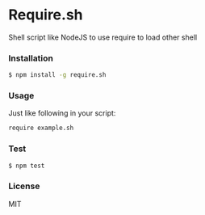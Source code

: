 
# Require.sh

Shell script like NodeJS to use require to load other shell

### Installation

```bash
$ npm install -g require.sh
```

### Usage

Just like following in your script:

```bash
require example.sh
```

### Test

```bash
$ npm test
```


### License
MIT